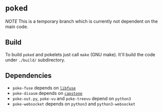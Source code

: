 
# `poked`

*NOTE* This is a temporary branch which is currently not dependent on the main
code.

## Build

To build `poked` and pokelets just call `make` (GNU make).
It'll build the code under `./build/` subdirectory.

## Dependencies

- `poke-fuse` depends on [`libfuse`](https://github.com/libfuse/libfuse)
- `poke-disasm` depends on [`capstone`](https://www.capstone-engine.org/index.html)
- `poke-out.py`, `poke-vu` and `poke-treevu` depend on `python3`
- `poke-websocket` depends on `python3` and `python3-websocket`
